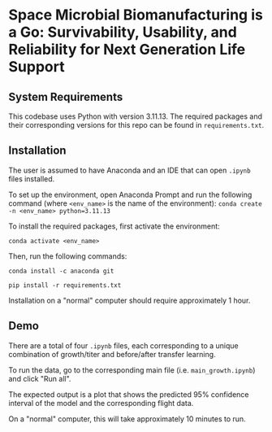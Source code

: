 # Space Microbial Biomanufacturing is a Go: Survivability, Usability, and Reliability for Next Generation Life Support

## System Requirements
This codebase uses Python with version 3.11.13. The required packages and their corresponding versions for this repo can be found in `requirements.txt`. 

## Installation
The user is assumed to have Anaconda and an IDE that can open `.ipynb` files installed.

To set up the environment, open Anaconda Prompt and run the following command (where `<env_name>` is the name of the environment):
```conda create -n <env_name> python=3.11.13```

To install the required packages, first activate the environment:

```conda activate <env_name>```

Then, run the following commands:

```conda install -c anaconda git```

```pip install -r requirements.txt```

Installation on a "normal" computer should require approximately 1 hour.

## Demo
There are a total of four `.ipynb` files, each corresponding to a unique combination of growth/titer and before/after transfer learning.

To run the data, go to the corresponding main file (i.e. `main_growth.ipynb`) and click "Run all".

The expected output is a plot that shows the predicted 95% confidence interval of the model and the corresponding flight data.

On a "normal" computer, this will take approximately 10 minutes to run.
